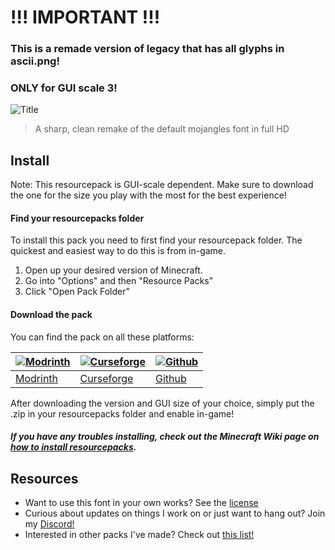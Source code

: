 # **!!! IMPORTANT !!!**
### This is a remade version of legacy that has all glyphs in ascii.png!
### ONLY for GUI scale 3!

![Title](./images/display.png)
> A sharp, clean remake of the default mojangles font in full HD

## Install

Note: This resourcepack is GUI-scale dependent. Make sure to download the one for the size you play with the most for the best experience!

#### Find your resourcepacks folder

To install this pack you need to first find your resourcepack folder. The quickest and easiest way to do this is from in-game.

1. Open up your desired version of Minecraft.
2. Go into "Options" and then "Resource Packs"
3. Click "Open Pack Folder"

#### Download the pack

You can find the pack on all these platforms:

| [![Modrinth](./images/modrinth.png)](https://modrinth.com/resourcepack/geometric-font) | [![Curseforge](./images/curseforge.png)](https://www.curseforge.com/minecraft/texture-packs/geometric-font) | [![Github](./images/github.png)](https://github.com/xetheon/mc-geometric-font/releases) |
| --- | --- | --- |
| [Modrinth](https://modrinth.com/resourcepack/geometric-font) | [Curseforge](https://www.curseforge.com/minecraft/texture-packs/geometric-font) | [Github](https://github.com/xetheon/mc-geometric-font/releases) |

After downloading the version and GUI size of your choice, simply put the .zip in your resourcepacks folder and enable in-game!

##### If you have any troubles installing, check out the Minecraft Wiki page on [how to install resourcepacks](https://minecraft.fandom.com/wiki/Tutorials/Loading_a_resource_pack).

## Resources

- Want to use this font in your own works? See the [license](https://github.com/Xetheon/mc-geometric-font/blob/main/LICENSE.md)
- Curious about updates on things I work on or just want to hang out? Join my [Discord!](https://discord.gg/3gtNAQgv2G)
- Interested in other packs I've made? Check out [this list!](https://gist.github.com/Xetheon/c3d677e0762658f8d79cf05e2c6e65ff)
